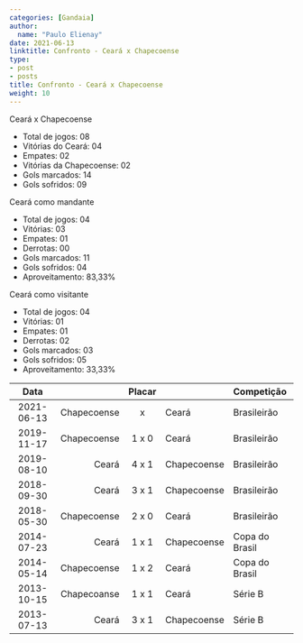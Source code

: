 ```yaml
---
categories: [Gandaia]
author:
  name: "Paulo Elienay"
date: 2021-06-13
linktitle: Confronto - Ceará x Chapecoense
type:
- post
- posts
title: Confronto - Ceará x Chapecoense
weight: 10
---
```

Ceará x Chapecoense
* Total de jogos: 08
* Vitórias do Ceará: 04
* Empates: 02
* Vitórias da Chapecoense: 02
* Gols marcados: 14
* Gols sofridos: 09

Ceará como mandante
- Total de jogos: 04
- Vitórias: 03
- Empates: 01
- Derrotas: 00
- Gols marcados: 11
- Gols sofridos: 04
- Aproveitamento: 83,33%

Ceará como visitante
- Total de jogos: 04
- Vitórias: 01
- Empates: 01
- Derrotas: 02
- Gols marcados: 03
- Gols sofridos: 05
- Aproveitamento: 33,33%

|       Data       |                 |      Placar     |                 | Competição      |
|      :---:       |            ---: |      :---:      | :---            | :---            |
|    2021-06-13    |     Chapecoense |        x        | Ceará           | Brasileirão     |
|    2019-11-17    |     Chapecoense |      1 x 0      | Ceará           | Brasileirão     |
|    2019-08-10    |           Ceará |      4 x 1      | Chapecoense     | Brasileirão     |
|    2018-09-30    |           Ceará |      3 x 1      | Chapecoense     | Brasileirão     |
|    2018-05-30    |     Chapecoense |      2 x 0      | Ceará           | Brasileirão     |
|    2014-07-23    |           Ceará |      1 x 1      | Chapecoense     | Copa do Brasil  |
|    2014-05-14    |     Chapecoense |      1 x 2      | Ceará           | Copa do Brasil  |
|    2013-10-15    |     Chapecoanse |      1 x 1      | Ceará           | Série B         |
|    2013-07-13    |           Ceará |      3 x 1      | Chapecoense     | Série B         |
